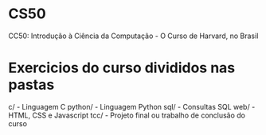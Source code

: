 # CS50
CC50: Introdução à Ciência da Computação - O Curso de Harvard, no Brasil 

# Exercicios do curso divididos nas pastas

c/ - Linguagem C
python/ - Linguagem Python
sql/ - Consultas SQL
web/ - HTML, CSS e Javascript
tcc/ - Projeto final ou trabalho de conclusão do curso
